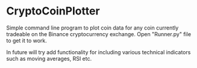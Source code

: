 # CryptoCoinPlotter

Simple command line program to plot coin data for any coin currently tradeable on the Binance cryptocurrency exchange. Open "Runner.py" file to get it to work.

In future will try add functionality for including various technical indicators such as moving averages, RSI etc.
